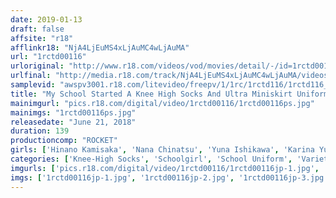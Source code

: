 ```yaml
---
date: 2019-01-13
draft: false
affsite: "r18"
afflinkr18: "NjA4LjEuMS4xLjAuMC4wLjAuMA"
url: "1rctd00116"
urloriginal: "http://www.r18.com/videos/vod/movies/detail/-/id=1rctd00116"
urlfinal: "http://media.r18.com/track/NjA4LjEuMS4xLjAuMC4wLjAuMA/videos/vod/movies/detail/-/id=1rctd00116"
samplevid: "awspv3001.r18.com/litevideo/freepv/1/1rc/1rctd116/1rctd116_dmb_w.mp4"
title: "My School Started A Knee High Socks And Ultra Miniskirt Uniform Policy, And I'm The Only Boy In The Entire School"
mainimgurl: "pics.r18.com/digital/video/1rctd00116/1rctd00116ps.jpg"
mainimgs: "1rctd00116ps.jpg"
releasedate: "June 21, 2018"
duration: 139
productioncomp: "ROCKET"
girls: ['Hinano Kamisaka', 'Nana Chinatsu', 'Yuna Ishikawa', 'Karina Yuki']
categories: ['Knee-High Socks', 'Schoolgirl', 'School Uniform', 'Variety', 'Panty Shot', 'POV', 'Hi-Def']
imgurls: ['pics.r18.com/digital/video/1rctd00116/1rctd00116jp-1.jpg', 'pics.r18.com/digital/video/1rctd00116/1rctd00116jp-2.jpg', 'pics.r18.com/digital/video/1rctd00116/1rctd00116jp-3.jpg', 'pics.r18.com/digital/video/1rctd00116/1rctd00116jp-4.jpg', 'pics.r18.com/digital/video/1rctd00116/1rctd00116jp-5.jpg', 'pics.r18.com/digital/video/1rctd00116/1rctd00116jp-6.jpg', 'pics.r18.com/digital/video/1rctd00116/1rctd00116jp-7.jpg', 'pics.r18.com/digital/video/1rctd00116/1rctd00116jp-8.jpg', 'pics.r18.com/digital/video/1rctd00116/1rctd00116jp-9.jpg', 'pics.r18.com/digital/video/1rctd00116/1rctd00116jp-10.jpg', 'pics.r18.com/digital/video/1rctd00116/1rctd00116jp-11.jpg', 'pics.r18.com/digital/video/1rctd00116/1rctd00116jp-12.jpg', 'pics.r18.com/digital/video/1rctd00116/1rctd00116jp-13.jpg', 'pics.r18.com/digital/video/1rctd00116/1rctd00116jp-14.jpg', 'pics.r18.com/digital/video/1rctd00116/1rctd00116jp-15.jpg', 'pics.r18.com/digital/video/1rctd00116/1rctd00116jp-16.jpg', 'pics.r18.com/digital/video/1rctd00116/1rctd00116jp-17.jpg', 'pics.r18.com/digital/video/1rctd00116/1rctd00116jp-18.jpg', 'pics.r18.com/digital/video/1rctd00116/1rctd00116jp-19.jpg', 'pics.r18.com/digital/video/1rctd00116/1rctd00116jp-20.jpg']
imgs: ['1rctd00116jp-1.jpg', '1rctd00116jp-2.jpg', '1rctd00116jp-3.jpg', '1rctd00116jp-4.jpg', '1rctd00116jp-5.jpg', '1rctd00116jp-6.jpg', '1rctd00116jp-7.jpg', '1rctd00116jp-8.jpg', '1rctd00116jp-9.jpg', '1rctd00116jp-10.jpg', '1rctd00116jp-11.jpg', '1rctd00116jp-12.jpg', '1rctd00116jp-13.jpg', '1rctd00116jp-14.jpg', '1rctd00116jp-15.jpg', '1rctd00116jp-16.jpg', '1rctd00116jp-17.jpg', '1rctd00116jp-18.jpg', '1rctd00116jp-19.jpg', '1rctd00116jp-20.jpg']
---
```


